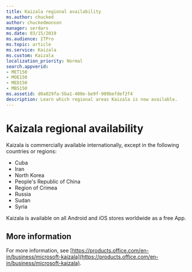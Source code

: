 ```yaml
---
title: Kaizala regional availability
ms.author: chucked
author: chuckedmonson
manager: serdars
ms.date: 03/15/2019
ms.audience: ITPro
ms.topic: article
ms.service: Kaizala
ms.custom: Kaizala
localization_priority: Normal
search.appverid:
- MET150
- MOE150
- MED150
- MBS150
ms.assetid: d0a029fa-5ba1-400e-be9f-909befdef2f4
description: Learn which regional areas Kaizala is now available.
---
```


# Kaizala regional availability 

Kaizala is commercially available internationally, except in the following countries or regions:

- Cuba
- Iran
- North Korea
- People's Republic of China
- Region of Crimea 
- Russia
- Sudan 
- Syria 

Kaizala is available on all Android and iOS stores worldwide as a free App.

## More information

For more information, see [https://products.office.com/en-in/business/microsoft-kaizala](https://products.office.com/en-in/business/microsoft-kaizala).
